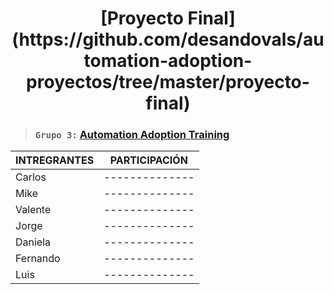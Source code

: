 <h1 align="center">[Proyecto Final] (https://github.com/desandovals/automation-adoption-proyectos/tree/master/proyecto-final)</h1>

> ### `Grupo 3:` [**Automation Adoption Training**](https://classroom.google.com/c/NDc3NDE2Njk4MjM2/a/NDgxMTUxNDQ0MzUz/details)



|INTREGRANTES  | PARTICIPACIÓN  | 
|------------- | -------------- |
|Carlos        | -------------- |
|Mike          | -------------- |
|Valente       | -------------- |
|Jorge         | -------------- |
|Daniela       | -------------- |
|Fernando      | -------------- |
|Luis          | -------------- |

